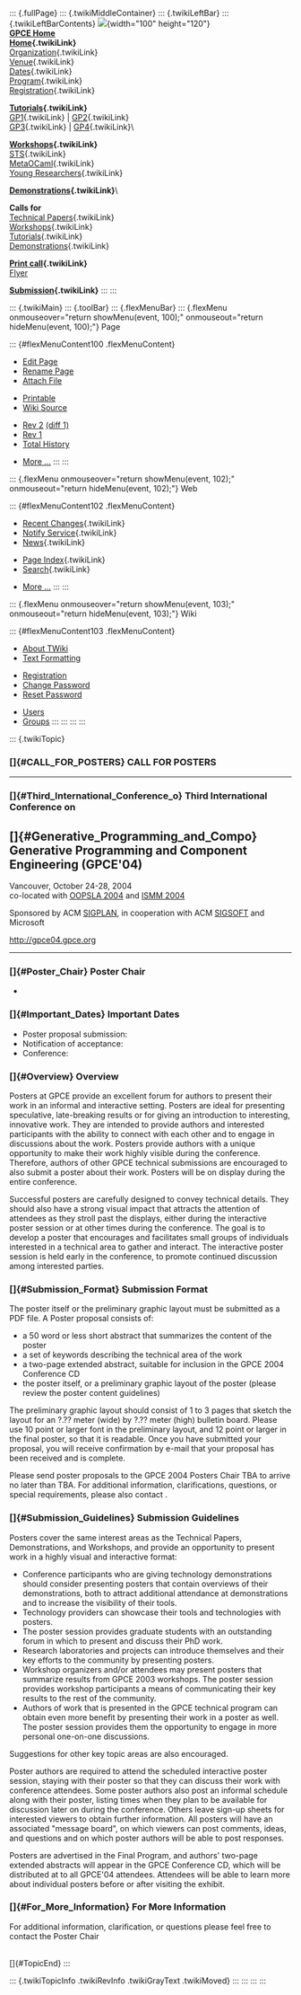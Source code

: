 ::: {.fullPage}
::: {.twikiMiddleContainer}
::: {.twikiLeftBar}
::: {.twikiLeftBarContents}
![](../pub/Gpce04/WebLeftBar/gpce-logo.jpg){width="100" height="120"}\
**[GPCE Home](http://www.gpce.org)**\
**[Home](WebHome){.twikiLink}**\
[Organization](ConferenceOrganization){.twikiLink}\
[Venue](ConferenceVenue){.twikiLink}\
[Dates](ImportantDates){.twikiLink}\
[Program](ConferenceProgram){.twikiLink}\
[Registration](ConferenceRegistration){.twikiLink}

**[Tutorials](GpceTutorials){.twikiLink}**\
[GP1](TutorialGP1){.twikiLink} \| [GP2](TutorialGP2){.twikiLink}\
[GP3](TutorialGP3){.twikiLink} \| [GP4](TutorialGP4){.twikiLink}\

**[Workshops](GpceWorkshops){.twikiLink}**\
[STS](STS){.twikiLink}\
[MetaOCaml](http://www.program-transformation.org/Gpce04/MetaOCaml){.twikiLink}\
[Young
Researchers](http://www.program-transformation.org/Gpce04/YoungResearchers){.twikiLink}

**[Demonstrations](GpceDemonstrations){.twikiLink}**\

**Calls for**\
[Technical Papers](CallForPapers){.twikiLink}\
[Workshops](CallForWorkshops){.twikiLink}\
[Tutorials](CallForTutorials){.twikiLink}\
[Demonstrations](CallForDemonstrations){.twikiLink}

**[Print call](PrintCall){.twikiLink}**\
[Flyer](http://www.cs.uu.nl/~visser/GPCE04-CfC.pdf)

**[Submission](ElectronicSubmission){.twikiLink}**
:::
:::

::: {.twikiMain}
::: {.toolBar}
::: {.flexMenuBar}
::: {.flexMenu onmouseover="return showMenu(event, 100);" onmouseout="return hideMenu(event, 100);"}
Page

::: {#flexMenuContent100 .flexMenuContent}
-   [Edit
    Page](http://www.program-transformation.org/edit/Gpce04/CallForPosters?t=1536828868)
-   [Rename
    Page](http://www.program-transformation.org/rename/Gpce04/CallForPosters)
-   [Attach
    File](http://www.program-transformation.org/attach/Gpce04/CallForPosters)

<!-- -->

-   [Printable](http://www.program-transformation.org/view/Gpce04/CallForPosters?skin=print.pattern)
-   [Wiki
    Source](http://www.program-transformation.org/view/Gpce04/CallForPosters?skin=text&raw=on&contenttype=text/plain)

<!-- -->

-   [Rev
    2](http://www.program-transformation.org/view/Gpce04/CallForPosters?rev=1.2)
    [(diff 1)](http://www.program-transformation.org/rdiff/Gpce04/CallForPosters?rev1=1.2&rev2=1.1)
-   [Rev
    1](http://www.program-transformation.org/view/Gpce04/CallForPosters?rev=1.1)
-   [Total
    History](http://www.program-transformation.org/rdiff/Gpce04/CallForPosters)

<!-- -->

-   [More
    \...](http://www.program-transformation.org/oops/Gpce04/CallForPosters?template=oopsmore&param1=1.2&param2=1.2)
:::
:::

::: {.flexMenu onmouseover="return showMenu(event, 102);" onmouseout="return hideMenu(event, 102);"}
Web

::: {#flexMenuContent102 .flexMenuContent}
-   [Recent Changes](WebChanges){.twikiLink}
-   [Notify Service](WebNotify){.twikiLink}
-   [News](WebNews){.twikiLink}

<!-- -->

-   [Page Index](WebIndex){.twikiLink}
-   [Search](WebSearch){.twikiLink}

<!-- -->

-   [More
    \...](http://www.program-transformation.org/oops/Gpce04/CallForPosters?template=oopsmore&param1=1.2&param2=1.2)
:::
:::

::: {.flexMenu onmouseover="return showMenu(event, 103);" onmouseout="return hideMenu(event, 103);"}
Wiki

::: {#flexMenuContent103 .flexMenuContent}
-   [About
    TWiki](http://www.program-transformation.org/view/TWiki/WebHome)
-   [Text
    Formatting](http://www.program-transformation.org/view/TWiki/TextFormattingRules)

<!-- -->

-   [Registration](http://www.program-transformation.org/view/TWiki/TWikiRegistration)
-   [Change
    Password](http://www.program-transformation.org/view/TWiki/ChangePassword)
-   [Reset
    Password](http://www.program-transformation.org/view/TWiki/ResetPassword)

<!-- -->

-   [Users](http://www.program-transformation.org/view/Main/TWikiUsers)
-   [Groups](http://www.program-transformation.org/view/Main/TWikiGroups)
:::
:::
:::
:::

::: {.twikiTopic}
### []{#CALL_FOR_POSTERS} CALL FOR POSTERS

------------------------------------------------------------------------

### []{#Third_International_Conference_o} Third International Conference on

[]{#Generative_Programming_and_Compo} Generative Programming and Component Engineering (GPCE\'04)
-------------------------------------------------------------------------------------------------

Vancouver, October 24-28, 2004\
co-located with [OOPSLA 2004](http://oopsla.acm.org) and [ISMM
2004](http://www.research.ibm.com/ismm04/)

Sponsored by ACM [SIGPLAN](http://www.acm.org/sigplan/), in cooperation
with ACM [SIGSOFT](http://www.acm.org/sigsoft/) and Microsoft

<http://gpce04.gpce.org>

------------------------------------------------------------------------

### []{#Poster_Chair} Poster Chair

-   

### []{#Important_Dates} Important Dates

-   Poster proposal submission:
-   Notification of acceptance:
-   Conference:

### []{#Overview} Overview

Posters at GPCE provide an excellent forum for authors to present their
work in an informal and interactive setting. Posters are ideal for
presenting speculative, late-breaking results or for giving an
introduction to interesting, innovative work. They are intended to
provide authors and interested participants with the ability to connect
with each other and to engage in discussions about the work. Posters
provide authors with a unique opportunity to make their work highly
visible during the conference. Therefore, authors of other GPCE
technical submissions are encouraged to also submit a poster about their
work. Posters will be on display during the entire conference.

Successful posters are carefully designed to convey technical details.
They should also have a strong visual impact that attracts the attention
of attendees as they stroll past the displays, either during the
interactive poster session or at other times during the conference. The
goal is to develop a poster that encourages and facilitates small groups
of individuals interested in a technical area to gather and interact.
The interactive poster session is held early in the conference, to
promote continued discussion among interested parties.

### []{#Submission_Format} Submission Format

The poster itself or the preliminary graphic layout must be submitted as
a PDF file. A Poster proposal consists of:

-   a 50 word or less short abstract that summarizes the content of the
    poster
-   a set of keywords describing the technical area of the work
-   a two-page extended abstract, suitable for inclusion in the GPCE
    2004 Conference CD
-   the poster itself, or a preliminary graphic layout of the poster
    (please review the poster content guidelines)

The preliminary graphic layout should consist of 1 to 3 pages that
sketch the layout for an ?.?? meter (wide) by ?.?? meter (high) bulletin
board. Please use 10 point or larger font in the preliminary layout, and
12 point or larger in the final poster, so that it is readable. Once you
have submitted your proposal, you will receive confirmation by e-mail
that your proposal has been received and is complete.

Please send poster proposals to the GPCE 2004 Posters Chair TBA to
arrive no later than TBA. For additional information, clarifications,
questions, or special requirements, please also contact .

### []{#Submission_Guidelines} Submission Guidelines

Posters cover the same interest areas as the Technical Papers,
Demonstrations, and Workshops, and provide an opportunity to present
work in a highly visual and interactive format:

-   Conference participants who are giving technology demonstrations
    should consider presenting posters that contain overviews of their
    demonstrations, both to attract additional attendance at
    demonstrations and to increase the visibility of their tools.
-   Technology providers can showcase their tools and technologies with
    posters.
-   The poster session provides graduate students with an outstanding
    forum in which to present and discuss their PhD work.
-   Research laboratories and projects can introduce themselves and
    their key efforts to the community by presenting posters.
-   Workshop organizers and/or attendees may present posters that
    summarize results from GPCE 2003 workshops. The poster session
    provides workshop participants a means of communicating their key
    results to the rest of the community.
-   Authors of work that is presented in the GPCE technical program can
    obtain even more benefit by presenting their work in a poster as
    well. The poster session provides them the opportunity to engage in
    more personal one-on-one discussions.

Suggestions for other key topic areas are also encouraged.

Poster authors are required to attend the scheduled interactive poster
session, staying with their poster so that they can discuss their work
with conference attendees. Some poster authors also post an informal
schedule along with their poster, listing times when they plan to be
available for discussion later on during the conference. Others leave
sign-up sheets for interested viewers to obtain further information. All
posters will have an associated \"message board\", on which viewers can
post comments, ideas, and questions and on which poster authors will be
able to post responses.

Posters are advertised in the Final Program, and authors\' two-page
extended abstracts will appear in the GPCE Conference CD, which will be
distributed at to all GPCE\'04 attendees. Attendees will be able to
learn more about individual posters before or after visiting the
exhibit.

### []{#For_More_Information} For More Information

For additional information, clarification, or questions please feel free
to contact the Poster Chair

\
[]{#TopicEnd}
:::

::: {.twikiTopicInfo .twikiRevInfo .twikiGrayText .twikiMoved}
:::
:::
:::
:::

